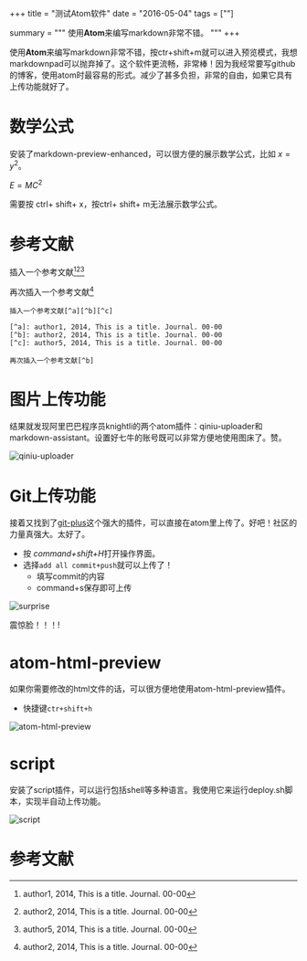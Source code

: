 +++
title =  "测试Atom软件"
date = "2016-05-04"
tags = [""]

summary = """
使用**Atom**来编写markdown非常不错。
"""
+++



使用**Atom**来编写markdown非常不错，按ctr+shift+m就可以进入预览模式，我想markdownpad可以抛弃掉了。这个软件更流畅，非常棒！因为我经常要写github的博客，使用atom时最容易的形式。减少了甚多负担，非常的自由，如果它具有上传功能就好了。

# 数学公式

安装了markdown-preview-enhanced，可以很方便的展示数学公式，比如 $x = y^2$。

$E = MC^2$

需要按 ctrl+ shift+ x，按ctrl+ shift+ m无法展示数学公式。

# 参考文献

插入一个参考文献[^a][^b][^c]

[^a]: author1, 2014, This is a title. Journal. 00-00
[^b]: author2, 2014, This is a title. Journal. 00-00
[^c]: author5, 2014, This is a title. Journal. 00-00

再次插入一个参考文献[^b]

```
插入一个参考文献[^a][^b][^c]

[^a]: author1, 2014, This is a title. Journal. 00-00
[^b]: author2, 2014, This is a title. Journal. 00-00
[^c]: author5, 2014, This is a title. Journal. 00-00

再次插入一个参考文献[^b]
```

# 图片上传功能
结果就发现阿里巴巴程序员knightli的两个atom插件：qiniu-uploader和markdown-assistant。设置好七牛的账号既可以非常方便地使用图床了。赞。

![qiniu-uploader](/img/qiniu/1895b6670f7276a1f10903cf1305e686.png)

# Git上传功能
接着又找到了[git-plus](https://atom.io/packages/git-plus)这个强大的插件，可以直接在atom里上传了。好吧！社区的力量真强大。太好了。

- 按 *command+shift+H*打开操作界面。
- 选择`add all commit+push`就可以上传了！
  * 填写commit的内容
  * command+s保存即可上传

![surprise](/img/qiniu/7497f687c919c447882fd0abd4d68bc2.png)

震惊脸！！！!

# atom-html-preview

如果你需要修改的html文件的话，可以很方便地使用atom-html-preview插件。

- 快捷键`ctr+shift+h`

![atom-html-preview](/img/qiniu/d832f904c15079ed7f38816a5407c1b6.png)

# script

安装了script插件，可以运行包括shell等多种语言。我使用它来运行deploy.sh脚本，实现半自动上传功能。

![script](/img/qiniu/2df996e188f3365d7c8cdf08c930486e.png)

# 参考文献
